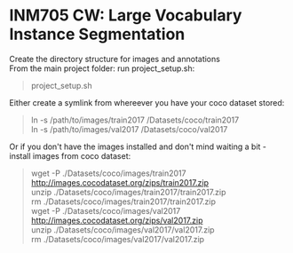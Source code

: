 # INM705 CW: Large Vocabulary Instance Segmentation  

Create the directory structure for images and annotations  
From the main project folder: run project_setup.sh:  

> project_setup.sh  

Either create a symlink from whereever you have your coco dataset stored:  

> ln -s /path/to/images/train2017 /Datasets/coco/train2017  
> ln -s /path/to/images/val2017 /Datasets/coco/val2017   

Or if you don't have the images installed and don't mind waiting a bit - install images from coco dataset:  

> wget -P ./Datasets/coco/images/train2017 http://images.cocodataset.org/zips/train2017.zip   
> unzip ./Datasets/coco/images/train2017/train2017.zip   
> rm ./Datasets/coco/images/train2017/train2017.zip     
> wget -P ./Datasets/coco/images/val2017 http://images.cocodataset.org/zips/val2017.zip    
> unzip ./Datasets/coco/images/val2017/val2017.zip   
> rm ./Datasets/coco/images/val2017/val2017.zip   

